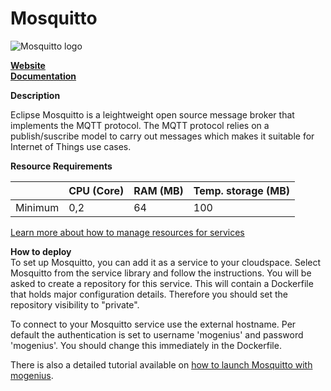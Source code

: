 ﻿# Mosquitto

![Mosquitto logo](https://api.mogenius.com/file/id/6f35382b-d700-431e-a2b0-7872c0e31da1)

**[Website](https://mosquitto.org)**  
**[Documentation](https://mosquitto.org/documentation/)**  

**Description**

Eclipse Mosquitto is a leightweight open source message broker that implements the MQTT protocol. The MQTT protocol relies on a publish/suscribe model to carry out messages which makes it suitable for Internet of Things use cases.

**Resource Requirements**

||CPU (Core)|RAM (MB)  |Temp. storage (MB)|
|--|--|--|--|
| Minimum | 0,2 | 64 | 100 |

[Learn more about how to manage resources for services](./../../cloud-management/resource-management.md)

**How to deploy**  
To set up Mosquitto, you can add it as a service to your cloudspace. Select Mosquitto from the service library and follow the instructions. You will be asked to create a repository for this service. This will contain a Dockerfile that holds major configuration details. Therefore you should set the repository visibility to "private".  

To connect to your Mosquitto service use the external hostname. Per default the authentication is set to username 'mogenius' and password 'mogenius'. You should change this immediately in the Dockerfile.

There is also a detailed tutorial available on [how to launch Mosquitto with mogenius](./../../tutorials/how-to-deploy-mosquitto-in-the-cloud.md).


